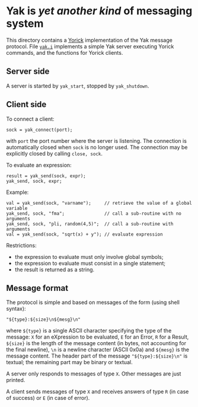 # Yak is *yet another kind* of messaging system

This directory contains a [Yorick](https://github.com/LLNL/yorick) implementation of the Yak
message protocol. File [`yak.i`](./yak.i) implements a simple Yak server executing Yorick
commands, and the functions for Yorick clients.

## Server side

A server is started by `yak_start`, stopped by `yak_shutdown`.


## Client side

To connect a client:

    sock = yak_connect(port);

with `port` the port number where the server is listening. The connection is automatically
closed when `sock` is no longer used. The connection may be explicitly closed by calling
`close, sock`.

To evaluate an expression:

    result = yak_send(sock, expr);
    yak_send, sock, expr;

Example:

    val = yak_send(sock, "varname");     // retrieve the value of a global variable
    yak_send, sock, "fma";               // call a sub-routine with no arguments
    yak_send, sock, "pli, random(4,5)";  // call a sub-routine with arguments
    val = yak_send(sock, "sqrt(x) + y"); // evaluate expression

Restrictions:

- the expression to evaluate must only involve global symbols;
- the expression to evaluate must consist in a single statement;
- the result is returned as a string.


## Message format

The protocol is simple and based on messages of the form (using shell syntax):

    "${type}:${size}\n${mesg}\n"

where `${type}` is a single ASCII character specifying the type of the message: `X` for an
eXpression to be evaluated, `E` for an Error, `R` for a Result, `${size}` is the length of
the message content (in bytes, not accounting for the final newline), `\n` is a newline
character (ASCII 0x0a) and `${mesg}` is the message content. The header part of the message
`"${type}:${size}\n"` is textual; the remaining part may be binary or textual.

A server only responds to messages of type `X`. Other messages are just printed.

A client sends messages of type `X` and receives answers of type `R` (in case of success) or
`E` (in case of error).
